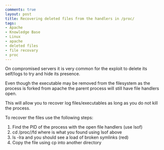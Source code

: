 ```yaml
---
comments: true
layout: post
title: Recovering deleted files from the handlers in /proc/
tags:
- Apache
- Knowledge Base
- Linux
- apache
- deleted files
- file recovary
- proc
---
```


On compromised servers it is very common for the exploit to delete its self/logs to try and hide its presence.

Even though the executable may be removed from the filesystem as the process is forked from apache the parent process will still have file handlers open.

This will allow you to recover log files/executables as long as you do not kill the process.

To recover the files use the following steps:
1) Find the PID of the process with the open file handlers (use lsof)
2) cd /proc//fd where  is what you found using lsof above
3) ls -lra and you should see a load of broken symlinks (red)
4) Copy the file using cp into another directory
